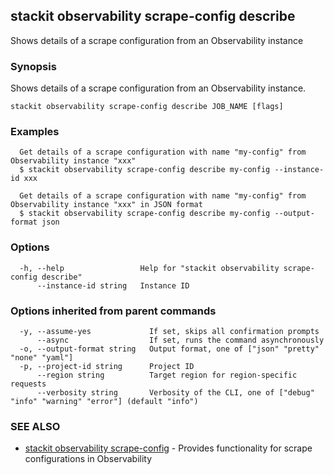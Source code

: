 ## stackit observability scrape-config describe

Shows details of a scrape configuration from an Observability instance

### Synopsis

Shows details of a scrape configuration from an Observability instance.

```
stackit observability scrape-config describe JOB_NAME [flags]
```

### Examples

```
  Get details of a scrape configuration with name "my-config" from Observability instance "xxx"
  $ stackit observability scrape-config describe my-config --instance-id xxx

  Get details of a scrape configuration with name "my-config" from Observability instance "xxx" in JSON format
  $ stackit observability scrape-config describe my-config --output-format json
```

### Options

```
  -h, --help                 Help for "stackit observability scrape-config describe"
      --instance-id string   Instance ID
```

### Options inherited from parent commands

```
  -y, --assume-yes             If set, skips all confirmation prompts
      --async                  If set, runs the command asynchronously
  -o, --output-format string   Output format, one of ["json" "pretty" "none" "yaml"]
  -p, --project-id string      Project ID
      --region string          Target region for region-specific requests
      --verbosity string       Verbosity of the CLI, one of ["debug" "info" "warning" "error"] (default "info")
```

### SEE ALSO

* [stackit observability scrape-config](./stackit_observability_scrape-config.md)	 - Provides functionality for scrape configurations in Observability

